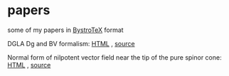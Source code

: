 # papers
some of my papers in [BystroTeX](https://andreimikhailov.com/slides/bystroTeX/slides-manual/index.html) format

DGLA Dg and BV formalism: [HTML](https://andreimikhailov.com/math/DgAndBV/index.html) , [source](DgAndBV/)

Normal form of nilpotent vector field near the tip of the pure spinor cone: [HTML](https://andreimikhailov.com/math/vector-fields/index.html) , [source](NormalForm/)
